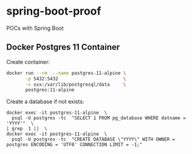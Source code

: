 # spring-boot-proof

POCs with Spring Boot

## Docker Postgres 11 Container

Create container:

```bash 
docker run --rm  --name postgres-11-alpine \
       -p 5432:5432                        \
       -v xxx:/var/lib/postgresql/data     \
       postgres:11-alpine 
```

Create a database if not exists:

```
docker exec -it postgres-11-alpine  \
  psql -U postgres -tc  "SELECT 1 FROM pg_database WHERE datname =  'YYYY'"  \
| grep  1 ||  \
docker exec -it postgres-11-alpine  \
  psql -U postgres -tc  "CREATE DATABASE \"YYYY\" WITH OWNER = postgres ENCODING = 'UTF8' CONNECTION LIMIT = -1;"
```